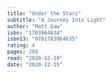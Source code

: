 ```yaml
---
title: "Under the Stars"
subtitle: "A Journey Into Light"
author: "Matt Gaw"
isbn: "1783964634"
isbn13: "9781783964635"
rating: 4
pages: 208
read: "2020-12-19"
date: "2020-12-15"
---
```


